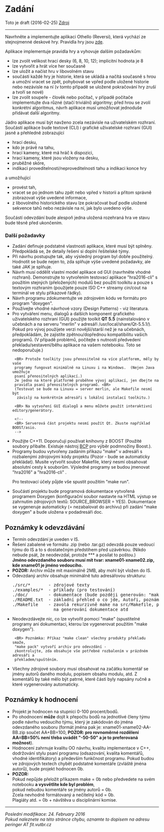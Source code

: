 # Zadání
<HTML>
<BODY>
<P>  Toto je draft (2016-02-25)
<a href="http://www.fit.vutbr.cz/study/courses/ICP/public/ICP-PRJ-zadani.html">Zdroj</a>
<HR>
Navrhněte a implementujte aplikaci Othello (Reversi), která vychází ze stejnojmenné deskové hry.
Pravidla hry jsou <A HREF="https://cs.wikipedia.org/wiki/Othello_%28deskov%C3%A1_hra%29#Pravidla_hry"> zde</A>.

Aplikace implementuje pravidla hry a vyhovuje dalším požadavkům:
<UL>
<LI>  lze zvolit velikost hrací desky (6, 8, 10, 12); implicitní hodnota je 8
<LI>  lze vytvořit a hrát více her současně
<LI>  lze uložit a načíst hru v libovolném stavu
<LI>  součástí každé hry je historie, která se ukládá a načítá současně s hrou a
umožní vracet se zpět, pohybovat se vpřed podle uložené historie nebo
nezávisle na ní (v tomto případě se uložené pokračování hry zruší a tvoří se
nové)
<LI>  lze zvolit soupeře - člověk nebo počítač, v případě počítače implementujte
dva různé (stačí triviální) algoritmy; před hrou se zvolí konkrétní
algoritmus, návrh aplikace musí umožňovat jednoduše přidávat další algoritmy.
</UL>

Jádro aplikace musí být navženo zcela nezávisle na uživatelském rozhraní.
Součástí aplikace bude textové (CLI) i grafické uživatelské rozhraní (GUI)
jasně a přehledně zobrazující
<UL>
<LI>  hrací desku,
<LI>  kdo je právě na tahu,
<LI>  hrací kameny, které má hráč k dispozici,
<LI>  hrací kameny, které jsou vloženy na desku,
<LI>  pruběžné skóre,
<LI>  indikaci proveditelnosti/neproveditelnosti tahu a indikaci konce hry
</UL>
a umožňující
<UL>
<LI>  provést tah,
<LI>  vracet se po jednom tahu zpět nebo vpřed v historii a přitom správně zobrazovat výše uvedené informace,
<LI>  z libovolného historického stavu lze pokračovat buď podle uložené sekvence tahů nebo nezávisle na ní, jak bylo uvedeno výše.
</UL>

Součástí odevzdání bude alespoň jedna uložená rozehraná hra ve stavu bude
těsně před ukončením.

<H3>Další požadavky</H3>

<UL>
<LI> Zadání definuje podstatné vlastnosti aplikace, které musí být splněny.
Předpokládá se, že detaily řešení si doplní řešitelské týmy.

<LI> Při návrhu postupujte tak, aby výsledný program byl dobře použitelný.
Hodnotit se bude nejen to, zda splňuje výše uvedené požadavky, ale také JAK je
splňuje.

<LI> Návrh musí oddělit vlastní model aplikace od GUI (navrhněte vhodné
rozhraní). Demonstrujte to vytvořením testovací aplikace "hra2016-cli" s použitím
stejných (přeložených) modulů bez použití toolkitu a pouze s textovým rozhraním
(použijete pouze ISO C++ streamy cin/cout na terminál ve stylu příkazové řádky).

<LI> Návrh programu zdokumentujte ve zdrojovém kódu ve formátu pro program "doxygen".

<LI> Používejte vhodné návrhové vzory (Design Patterns) - viz literatura.

<LI> Pro vytváření menu, dialogů a dalších komponent grafického uživatelského
     rozhraní (GUI) použijte toolkit <B>QT 5.5</B>
     (nainstalováno v učebnách a na serveru "merlin" v adresáři /usr/local/share/Qt-5.5.1/).
     Pokud pro vývoj použijete verzi novější/starší než je na učebnách,
     předpokládám, že zajistíte zpětnou/dopřednou kompatibilitu vašich
     programů. (V případě problémů, počítejte s nutností předvedení
     překladu/sestavení/běhu aplikace na vašem notebooku. Toto se nedoporučuje.)

     <BR> Protože toolkity jsou přenositelné na více platforem, měly by vaše
     programy fungovat minimálně na Linuxu i na Windows.  (Nejen Java umožňuje
     psaní přenositelných aplikací.)
     Je jedno na které platformě proběhne vývoj aplikací, jen dbejte na
     pravidla psaní přenositelných programů. <BR>
     (Testovat se bude na Linuxu = server merlin, ale Makefile nesmí být
      závislý na konkrétním adresáři s lokální instalací toolkitu.)

     <BR> Na vytvoření GUI dialogů a menu můžete použít interaktivní editory/generátory.

     <!--
     <BR> Serverová část projektu nesmí použít Qt. Zkuste například BOOST/asio.
     -->

<LI> Použijte C++11.
     Doporučuji používat knihovny z BOOST
     (Použité soubory přibalte. Existuje nástroj <A
     HREF="http://www.boost.org/doc/libs/1_60_0/tools/bcp/doc/html/index.html">BCP</A>
     pro výběr podmnožiny Boost.).

<LI> Programy budou vytvořeny zadáním příkazu "make" v adresáři s rozbalenými
zdrojovými kódy projektu (Pozor - bude se automaticky překládat).  Musíte
vytvořit soubor Makefile, který nesmí obsahovat absolutní cesty k souborům.
Výsledné programy se budou jmenovat
"hra2016" 
a
"hra2016-cli" 
.

Pro testovací účely půjde vše spustit použitím "make run".

<LI>Součástí projektu bude programová dokumentace vytvořená programem Doxygen
(konfigurační soubor nastavte na HTML výstup se zahrnutím zdrojových textů:
SOURCE_BROWSER = YES).
Dokumentace se vygeneruje automaticky (= nezabalovat do archivu) při zadání
"make doxygen" a bude uložena v podadresáři doc.

</UL>

<H2>Poznámky k odevzdávání</H2>
<UL>

<LI> Termín odevzdání je uveden v IS.

<LI> Řešení zabalené ve formátu .zip (nebo .tar.gz) odevzdá pouze vedoucí týmu do
     IS a to s dostatečným předstihem před uzávěrkou.
     (Nikdo nebude psát, že neodevzdal, protože *** a posílat to poštou.)
     <BR>
<B>Jméno odevzdaného souboru musí mít tvar: xname01-xname02.zip, kde xname01 je jméno vedoucího. </B>

<LI> <B>POZOR:</B> Archiv může mít maximálně 2MB, aby mohl být vložen do IS.

<LI> Odevzdaný archiv obsahuje minimálně tuto adresářovou strukturu:
<pre>
./src/*       - zdrojové texty
./examples/*  - příklady (pro testování)
./doc/        - dokumentace (bude později generován: "make doxygen")
./README.txt  - základní přehled o co jde, Autoři, poznámky, ...
./Makefile    - zavolá rekurzivně make na src/Makefile, případně
                na generování dokumentace atd
</pre>

<LI> Neodevzdávejte nic, co lze vytvořit pomocí "make"
     (spustitelné programy ani dokumentaci, kterou lze vygenerovat použitím "make doxygen").

     <BR> Poznámka: Příkaz "make clean" všechny produkty překladu smaže,
     "make pack" vytvoří archiv pro odevzdání -
     zkontrolujte, zda obsahuje vše potřebné rozbalením v prázdném adresáři a
     překladem/spuštěním.

<LI> Všechny zdrojové soubory musí obsahovat na začátku komentář se jmény
     autorů daného modulu, popisem obsahu modulu, atd.
     Z komentářů by také mělo být patrné, které části byly napsány ručně a
     které vygenerovány automaticky.

</UL>



<H2>Poznámky k hodnocení </H2>
<ul>
<LI> Projekt je hodnocen na stupnici 0-100 procent/bodů. 

<LI> Po ohodnocení <B>může</B> dojít k přepočtu bodů na jednotlivé
členy týmu podle návrhu vedoucího týmu, který je zakódován do jména
odevzdaného souboru (formát jména pak je: xname01-xname02-AA-BB.zip
součet AA+BB=100, <B>POZOR: pro rovnoměrné rozdělení AA=BB=50% není třeba
 uvádět "-50-50" a je to preferovaná možnost</B>).

<LI>Hodnocení zahrnuje kvalitu OO návrhu, kvalitu implementace v C++, dodržování
stylu psaní programu (odsazování, kvalita komentářů, vhodné identifikátory)
a především funkčnost programu. Pokud budou ve zdrojových textech chybět
podstatné komentáře (zvláště jména autorů), bude projekt hodnocen 0b.

<LI> <B>POZOR:</B> 
<BR> Pokud nepůjde přeložit příkazem make = 0b
nebo předvedete na svém notebooku <b>a vysvětlíte kde byl problém</b>,
<BR> pokud nebudou komentáře se jmény autorů = 0b.
<BR> Zcela nevhodně formátovaný a nečitelný kód = 0b.
<BR> Plagiáty atd. = 0b + návštěva u disciplinární komise.

</ul>

<HR>
<ADDRESS>
    Poslední modifikace: <!-- begin flastmod -->
24. February 2016<!-- end --> 
<BR>
Pokud naleznete na této stránce chybu, oznamte to dopisem na adresu
peringer AT fit.vutbr.cz
</ADDRESS>
</BODY>
</HTML>

